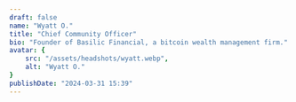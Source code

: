 ```yaml
---
draft: false
name: "Wyatt O."
title: "Chief Community Officer"
bio: "Founder of Basilic Financial, a bitcoin wealth management firm."
avatar: {
    src: "/assets/headshots/wyatt.webp",
    alt: "Wyatt O."
}
publishDate: "2024-03-31 15:39"
---
```

